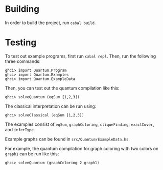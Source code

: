 # Building

In order to build the project, run `cabal build`.

# Testing

To test out example programs, first run `cabal repl`. Then, run the following three commands:

    ghci> import Quantum.Program
    ghci> import Quantum.Examples
    ghci> import Quantum.ExampleData

Then, you can test out the quantum compilation like this:

    ghci> solveQuantum (eqSum [1,2,3])

The classical interpretation can be run using:

    ghci> solveClassical (eqSum [1,2,3])

The examples consist of `eqSum`, `graphColoring`, `cliqueFinding`, `exactCover`, and `inferType`.

Example graphs can be found in `src/Quantum/ExampleData.hs`.

For example, the quantum compilation for graph coloring with two colors on `graph1` can be run like this:

    ghci> solveQuantum (graphColoring 2 graph1)

